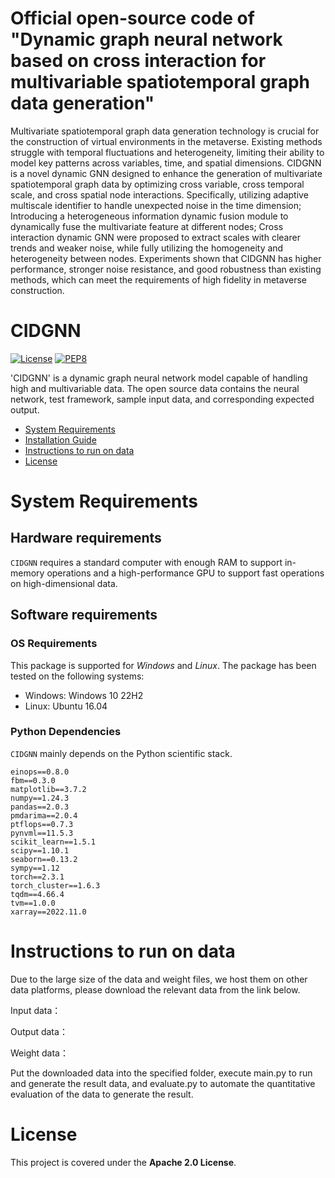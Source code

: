 # Official open-source code of "Dynamic graph neural network based on cross interaction for multivariable spatiotemporal graph data generation"

Multivariate spatiotemporal graph data generation technology is crucial for the construction of virtual environments in the metaverse. Existing methods struggle with temporal fluctuations and heterogeneity, limiting their ability to model key patterns across variables, time, and spatial dimensions. CIDGNN is a novel dynamic GNN designed to enhance the generation of multivariate spatiotemporal graph data by optimizing cross variable, cross temporal scale, and cross spatial node interactions. Specifically, utilizing adaptive multiscale identifier to handle unexpected noise in the time dimension; Introducing a heterogeneous information dynamic fusion module to dynamically fuse the multivariate feature at different nodes; Cross interaction dynamic GNN were proposed to extract scales with clearer trends and weaker noise, while fully utilizing the homogeneity and heterogeneity between nodes. Experiments shown that CIDGNN has higher performance, stronger noise resistance, and good robustness than existing methods, which can meet the requirements of high fidelity in metaverse construction.

# CIDGNN

[![License](https://img.shields.io/badge/License-Apache%202.0-blue.svg)](https://opensource.org/licenses/Apache-2.0)
[![PEP8](https://img.shields.io/badge/code%20style-pep8-orange.svg)](https://www.python.org/dev/peps/pep-0008/)

'CIDGNN' is a dynamic graph neural network model capable of handling high and multivariable data. The open source data contains the neural network, test framework, sample input data, and corresponding expected output.

- [System Requirements](#system-requirements)
- [Installation Guide](#installation-guide)
- [Instructions to run on data](#Instructions-to-run-on-data)
- [License](#license)


# System Requirements
## Hardware requirements
`CIDGNN` requires a standard computer with enough RAM to support in-memory operations and a high-performance GPU to support fast operations on high-dimensional data.

## Software requirements
### OS Requirements
This package is supported for *Windows* and *Linux*. The package has been tested on the following systems:
+ Windows: Windows 10 22H2
+ Linux: Ubuntu 16.04

### Python Dependencies
`CIDGNN` mainly depends on the Python scientific stack.

```
einops==0.8.0
fbm==0.3.0
matplotlib==3.7.2
numpy==1.24.3
pandas==2.0.3
pmdarima==2.0.4
ptflops==0.7.3
pynvml==11.5.3
scikit_learn==1.5.1
scipy==1.10.1
seaborn==0.13.2
sympy==1.12
torch==2.3.1
torch_cluster==1.6.3
tqdm==4.66.4
tvm==1.0.0
xarray==2022.11.0
```

# Instructions to run on data

Due to the large size of the data and weight files, we host them on other data platforms, please download the relevant data from the link below.

Input data：

Output data：

Weight data：

Put the downloaded data into the specified folder, execute main.py to run and generate the result data, and evaluate.py to automate the quantitative evaluation of the data to generate the result.

# License

This project is covered under the **Apache 2.0 License**.
